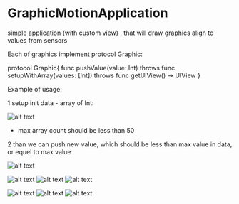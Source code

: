# GraphicMotionApplication
simple application (with custom view) , that will draw graphics align to values from sensors

Each of graphics implement protocol Graphic: 

protocol Graphic{
    func pushValue(value: Int) throws
    func setupWithArray(values: [Int]) throws
    func getUIView() -> UIView
}

Example of usage:

1 setup init data - array of Int:

![alt text](https://github.com/Icar05/GraphicMotionApplication/blob/master/setup.png) 

- max array count should be less than 50

2 than we can push new value, which should be less than max value in data, or equel to max value

![alt text](https://github.com/Icar05/GraphicMotionApplication/blob/master/push.png) 

![alt text](https://github.com/Icar05/GraphicMotionApplication/blob/master/list.jpg) 
![alt text](https://github.com/Icar05/GraphicMotionApplication/blob/master/simple.jpg)
![alt text](https://github.com/Icar05/GraphicMotionApplication/blob/master/double.jpg) 



![alt text](https://github.com/Icar05/GraphicMotionApplication/blob/master/equalizer.jpg)
![alt text](https://github.com/Icar05/GraphicMotionApplication/blob/master/doubleColors.jpg)
![alt text](https://github.com/Icar05/GraphicMotionApplication/blob/master/modernNew.jpg) 
